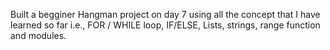 Built a begginer Hangman project on day 7 using all the concept that I have learned so far i.e., FOR / WHILE loop, IF/ELSE, Lists, strings, range function and modules.

